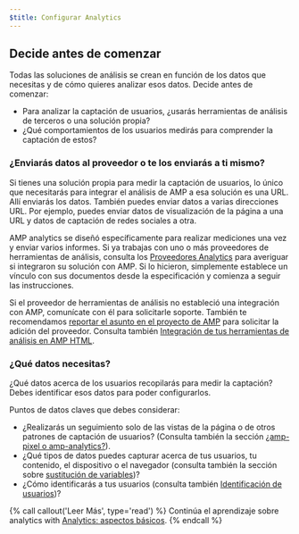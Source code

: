 ```yaml
---
$title: Configurar Analytics
---
```


## Decide antes de comenzar

Todas las soluciones de análisis se crean en función de los datos que necesitas
y de cómo quieres analizar esos datos. Decide antes de comenzar:

* Para analizar la captación de usuarios, ¿usarás herramientas de análisis de terceros
o una solución propia?
* ¿Qué comportamientos de los usuarios medirás para comprender la captación de estos?

### ¿Enviarás datos al proveedor o te los enviarás a ti mismo?

Si tienes una solución propia para medir la captación de usuarios,
lo único que necesitarás para integrar el análisis de AMP a esa solución es una URL.
Allí enviarás los datos.
También puedes enviar datos a varias direcciones URL.
Por ejemplo, puedes enviar datos de visualización de la página a una URL
y datos de captación de redes sociales a otra.

AMP analytics se diseñó específicamente para realizar mediciones una vez y enviar varios informes.
Si ya trabajas con uno o más proveedores de herramientas de análisis,
consulta los [Proveedores Analytics](/es/docs/analytics/analytics-vendors.html)
para averiguar si integraron su solución con AMP.
Si lo hicieron, simplemente establece un vínculo con sus documentos desde la especificación
y comienza a seguir las instrucciones.

Si el proveedor de herramientas de análisis no estableció una integración con AMP,
comunícate con él para solicitarle soporte.
También te recomendamos [reportar el asunto en el proyecto de AMP](https://github.com/ampproject/amphtml/issues/new)
para solicitar la adición del proveedor.
Consulta también
[Integración de tus herramientas de análisis en AMP HTML](https://github.com/ampproject/amphtml/blob/master/extensions/amp-analytics/integrating-analytics.md).

### ¿Qué datos necesitas?

¿Qué datos acerca de los usuarios recopilarás para medir la captación?
Debes identificar esos datos para poder configurarlos.

Puntos de datos claves que debes considerar:

* ¿Realizarás un seguimiento solo de las vistas de la página o de otros patrones de captación de usuarios?
(Consulta también la sección [¿amp-pixel o amp-analytics?](/es/docs/analytics/analytics_basics.html#¿se-debe-utilizar-amp-pixel-o-amp-analytics?)).
* ¿Qué tipos de datos puedes capturar acerca de tus usuarios, tu contenido,
el dispositivo o el navegador (consulta también la sección sobre [sustitución de variables](/es/docs/analytics/analytics_basics.html#sustitución-de-variables))?
* ¿Cómo identificarás a tus usuarios (consulta también [Identificación de usuarios](/es/docs/analytics/analytics_basics.html#identificación-del-usuario))?

{% call callout('Leer Más', type='read') %}
Continúa el aprendizaje sobre analytics with [Analytics: aspectos básicos](/es/docs/analytics/analytics_basics.html).
{% endcall %}
